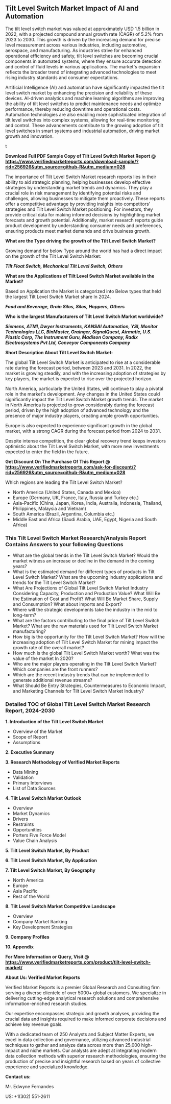 <h2>Tilt Level Switch Market Impact of AI and Automation</h2><p>The tilt level switch market was valued at approximately USD 1.5 billion in 2022, with a projected compound annual growth rate (CAGR) of 5.2% from 2023 to 2030. This growth is driven by the increasing demand for precise level measurement across various industries, including automotive, aerospace, and manufacturing. As industries strive for enhanced operational efficiency and safety, tilt level switches are becoming crucial components in automated systems, where they ensure accurate detection and control of fluid levels in various applications. The market's expansion reflects the broader trend of integrating advanced technologies to meet rising industry standards and consumer expectations.</p><p>Artificial Intelligence (AI) and automation have significantly impacted the tilt level switch market by enhancing the precision and reliability of these devices. AI-driven analytics and machine learning algorithms are improving the ability of tilt level switches to predict maintenance needs and optimize performance, thereby reducing downtime and operational costs. Automation technologies are also enabling more sophisticated integration of tilt level switches into complex systems, allowing for real-time monitoring and control. These advancements contribute to the growing adoption of tilt level switches in smart systems and industrial automation, driving market growth and innovation.</p>t</p><p id="" class=""><strong>Download Full PDF Sample Copy of Tilt Level Switch Market Report @ <a href="https://www.verifiedmarketreports.com/download-sample/?rid=256926&utm_source=github-R&utm_medium=028" target="_blank">https://www.verifiedmarketreports.com/download-sample/?rid=256926&utm_source=github-R&utm_medium=028</a></strong></p><p>The importance of&nbsp;Tilt Level Switch Market research reports lies in their ability to aid strategic planning, helping businesses develop effective strategies by understanding market trends and dynamics. They play a crucial role in risk management by identifying potential risks and challenges, allowing businesses to mitigate them proactively. These reports offer a competitive advantage by providing insights into competitors' strategies and Tilt Level Switch Market positioning. For investors, they provide critical data for making informed decisions by highlighting market forecasts and growth potential. Additionally, market research reports guide product development by understanding consumer needs and preferences, ensuring products meet market demands and drive business growth.</p><p><strong>What are the&nbsp;Type driving the growth of the Tilt Level Switch Market?</strong></p><p id="" class="">Growing demand for below Type around the world has had a direct impact on the growth of the Tilt Level Switch Market:</p><em><strong>Tilt Float Switch, Mechanical Tilt Level Switch, Others</strong></em></p><strong>What are the&nbsp;Applications&nbsp;of Tilt Level Switch Market available in the Market?</strong></p><p id="" class="">Based on Application the Market is categorized into Below types that held the largest Tilt Level Switch Market share In 2024.</p><em><strong>Food and Beverage, Grain Silos, Silos, Hoppers, Others</strong></em></p><strong>Who is the largest Manufacturers of Tilt Level Switch Market worldwide?</strong></p><p><em><strong>Siemens, ATMI, Dwyer Instruments, KANSAI Automation, YSI, Monitor Technologies LLC, BinMaster, Grainger, SignalQuest, Airmatic, U.S. Plastic Corp, The Instrument Guru, Madison Company, Radix Electrosystems Pvt Ltd, Conveyor Components Company</strong></em></p><p id="" class=""><strong>Short Description About Tilt Level Switch Market:</strong></p><p>The global Tilt Level Switch Market is anticipated to rise at a considerable rate during the forecast period, between 2023 and 2031. In 2022, the market is growing steadily, and with the increasing adoption of strategies by key players, the market is expected to rise over the projected horizon.</p><p>North America, particularly the United States, will continue to play a pivotal role in the market's development. Any changes in the United States could significantly impact the Tilt Level Switch Market growth trends. The market in North America is projected to grow considerably during the forecast period, driven by the high adoption of advanced technology and the presence of major industry players, creating ample growth opportunities.</p><p>Europe is also expected to experience significant growth in the global market, with a strong CAGR during the forecast period from 2024 to 2031.</p><p>Despite intense competition, the clear global recovery trend keeps investors optimistic about the Tilt Level Switch Market, with more new investments expected to enter the field in the future.</p><p id="" class=""><strong>Get Discount On The Purchase Of This Report @ <a href="https://www.verifiedmarketreports.com/ask-for-discount/?rid=256926&utm_source=github-R&utm_medium=028" target="_blank">https://www.verifiedmarketreports.com/ask-for-discount/?rid=256926&utm_source=github-R&utm_medium=028</a></strong></p>Which regions are leading the Tilt Level Switch Market?</p><ul><li>North America (United States, Canada and Mexico)</li><li>Europe (Germany, UK, France, Italy, Russia and Turkey etc.)</li><li>Asia-Pacific (China, Japan, Korea, India, Australia, Indonesia, Thailand, Philippines, Malaysia and Vietnam)</li><li>South America (Brazil, Argentina, Columbia etc.)</li><li>Middle East and Africa (Saudi Arabia, UAE, Egypt, Nigeria and South Africa)</li></ul><h3 id="" class="">This Tilt Level Switch Market Research/Analysis Report Contains Answers to your following Questions</h3><ul><li>What are the global trends in the Tilt Level Switch Market? Would the market witness an increase or decline in the demand in the coming years?</li><li>What is the estimated demand for different types of products in Tilt Level Switch Market? What are the upcoming industry applications and trends for the Tilt Level Switch Market?</li><li>What Are Projections of Global Tilt Level Switch Market Industry Considering Capacity, Production and Production Value? What Will Be the Estimation of Cost and Profit? What Will Be Market Share, Supply and Consumption? What about imports and Export?</li><li>Where will the strategic developments take the industry in the mid to long-term?</li><li>What are the factors contributing to the final price of Tilt Level Switch Market? What are the raw materials used for Tilt Level Switch Market manufacturing?</li><li>How big is the opportunity for the Tilt Level Switch Market? How will the increasing adoption of Tilt Level Switch Market for mining impact the growth rate of the overall market?</li><li>How much is the global Tilt Level Switch Market worth? What was the value of the market In 2020?</li><li>Who are the major players operating in the Tilt Level Switch Market? Which companies are the front runners?</li><li>Which are the recent industry trends that can be implemented to generate additional revenue streams?</li><li>What Should Be Entry Strategies, Countermeasures to Economic Impact, and Marketing Channels for Tilt Level Switch Market Industry?</li></ul><h3 id="" class="">Detailed TOC of Global Tilt Level Switch Market Research Report, 2024-2030</h3><p id="" class=""><strong>1. Introduction of the Tilt Level Switch Market</strong></p><ul><li>Overview of the Market</li><li>Scope of Report</li><li>Assumptions</li></ul><p id="" class=""><strong>2. Executive Summary</strong></p><p id="" class=""><strong>3. Research Methodology of Verified Market Reports</strong></p><ul><li>Data Mining</li><li>Validation</li><li>Primary Interviews</li><li>List of Data Sources</li></ul><p id="" class=""><strong>4. Tilt Level Switch Market Outlook</strong></p><ul><li>Overview</li><li>Market Dynamics</li><li>Drivers</li><li>Restraints</li><li>Opportunities</li><li>Porters Five Force Model</li><li>Value Chain Analysis</li></ul><p id="" class=""><strong>5. Tilt Level Switch Market, By Product</strong></p><p id="" class=""><strong>6. Tilt Level Switch Market, By Application</strong></p><p id="" class=""><strong>7. Tilt Level Switch Market, By Geography</strong></p><ul><li>North America</li><li>Europe</li><li>Asia Pacific</li><li>Rest of the World</li></ul><p id="" class=""><strong>8. Tilt Level Switch Market Competitive Landscape</strong></p><ul><li>Overview</li><li>Company Market Ranking</li><li>Key Development Strategies</li></ul><p id="" class=""><strong>9. Company Profiles</strong></p><p id="" class=""><strong>10. Appendix</strong></p><p id="" class=""><strong>For More Information or Query, Visit @ <a href="https://www.verifiedmarketreports.com/product/tilt-level-switch-market/" target="_blank">https://www.verifiedmarketreports.com/product/tilt-level-switch-market/</a></strong></p><p id="" class=""><strong>About Us: Verified Market Reports</strong></p><p id="" class="">Verified Market Reports is a premier Global Research and Consulting firm serving a diverse clientele of over 5000+ global customers. We specialize in delivering cutting-edge analytical research solutions and comprehensive information-enriched research studies.</p><p id="" class="">Our expertise encompasses strategic and growth analyses, providing the crucial data and insights required to make informed corporate decisions and achieve key revenue goals.</p><p id="" class="">With a dedicated team of 250 Analysts and Subject Matter Experts, we excel in data collection and governance, utilizing advanced industrial techniques to gather and analyze data across more than 25,000 high-impact and niche markets. Our analysts are adept at integrating modern data collection methods with superior research methodologies, ensuring the production of precise and insightful research based on years of collective experience and specialized knowledge.</p><p id="" class=""><strong>Contact us:</strong></p><p id="" class="">Mr. Edwyne Fernandes</p><p id="" class="">US: +1(302) 551-2611</p>